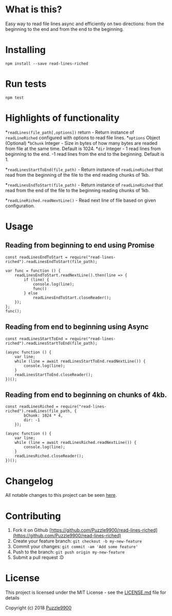 # What is this?

Easy way to read file lines async and efficiently on two directions: from the beginning to the end and from the end to the beginning.

# Installing

```
npm install --save read-lines-riched
```

# Run tests

```
npm test
```

# Highlights of functionality
*`readLines(file_path[,options])` return  - Return instance of `readLineRiched` configured with options to read file lines.
    *`options` Object (Optional)
        *`bChunk` Integer - Size in bytes of how many bytes are readed from file at the same time. Default is 1024.
        *`dir` Integer - 1 read lines from beginning to the end. -1 read lines from the end to the beginning. Default is 1.

*`readLinesStartToEnd(file_path)` - Return instance of `readLineRiched` that read from the beginning of the file to the end reading chunks of 1kb.

*`readLinesEndToStart(file_path)` - Return instance of `readLineRiched` that read from the end of the file to the beginning  reading chunks of 1kb.

*`readLineRiched.readNextLine()` - Read next line of file based on given configuration.

# Usage

## Reading from beginning to end using Promise
```
const readLinesEndToStart = require("read-lines-riched").readLinesEndToStart(file_path);

var func = function () {
    readLinesEndToStart.readNextLine().then(line => {
        if (line) {
            console.log(line);
            func()
        } else
            readLinesEndToStart.closeReader();
    });
};
func();
```
## Reading from end to beginning using Async
```
const readLinesStartToEnd = require("read-lines-riched").readLinesStartToEnd(file_path);

(async function () {
    var line;
    while (line = await readLinesStartToEnd.readNextLine()) {
        console.log(line);
    }
    readLinesStartToEnd.closeReader();
})();
```
## Reading from end to beginning on chunks of 4kb.
```
const readLinesRiched = require("read-lines-riched").readLines(file_path, {
        bChunk: 1024 * 4,
        dir: -1
    });

(async function () {
    var line;
    while (line = await readLinesRiched.readNextLine()) {
        console.log(line);
    }
    readLinesRiched.closeReader();
})();
```

# Changelog
All notable changes to this project can be seen [here](https://github.com/Puzzle9900/read-lines-riched/blob/master/README.md).

# Contributing

1. Fork it on Github [https://github.com/Puzzle9900/read-lines-riched](https://github.com/Puzzle9900/read-lines-riched)
2. Create your feature branch: `git checkout -b my-new-feature`
3. Commit your changes: `git commit -am 'Add some feature'`
4. Push to the branch: `git push origin my-new-feature`
5. Submit a pull request :D


# License

This project is licensed under the MIT License - see the [LICENSE.md](LICENSE.md) file for details

Copyright (c) 2018 [Puzzle9900](https://github.com/Puzzle9900)
